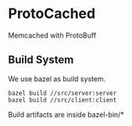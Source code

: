 # ProtoCached
Memcached with ProtoBuff


## Build System

We use bazel as build system.

```
bazel build //src/server:server
bazel build //src/client:client
```

Build artifacts are inside bazel-bin/*
